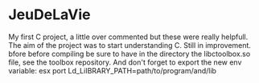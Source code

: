 JeuDeLaVie
==========

My first C project, a little over commented but these were really helpfull.
The aim of the project was to start understanding C.
Still in improvement.
bfore
before compiling be sure to have in the directory the libctoolbox.so file, see the toolbox repository.
And don't forget to export the new env variable: esx
port Ld_LiIBRARY_PATH=path/to/program/and/lib
